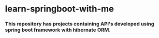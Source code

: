 # learn-springboot-with-me
### This repository has projects containing API's developed using spring boot framework with hibernate ORM.
